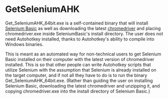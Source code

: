 # GetSeleniumAHK

Get_SeleniumAHK_64bit.exe is a self-contained binary that will install [Selenium Basic](http://florentbr.github.io/SeleniumBasic/) as well
as downloading the latest [chromedriver](https://sites.google.com/a/chromium.org/chromedriver/) and placing chromedriver.exe inside
SeleniumBasic's install directory. The user does not need Autohotkey installed, thanks to Autohotkey's ability to compile into 
Windows binaries. 

This is meant as an automated way for non-technical users to get Selenium Basic installed on their computer with the latest version of
chromedriver installed. This is so that other people can write Autohotkey scripts that utilize Selenium with the assumption that Selenium is already installed on the target computer, and if not all they have to do is to run the binary Get_SeleniumAHK_64bit.exe. (Rather than
guiding the user on installing Selenium Basic, downloading the latest chromedriver and unzipping it, and copying chromedriver.exe into
the install directory of Selenium Basic.)
